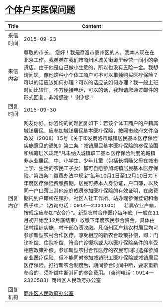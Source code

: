 # [个体户买医保问题](http://www.shangluo.gov.cn/zmhd/ldxxxx.jsp?urltype=leadermail.LeaderMailContentUrl&wbtreeid=1112&leadermailid=3362)

| Title |                                                                                                                                                                                                                                                                                                          Content                                                                                                                                                                                                                                                                                                           |
|:-----:|----------------------------------------------------------------------------------------------------------------------------------------------------------------------------------------------------------------------------------------------------------------------------------------------------------------------------------------------------------------------------------------------------------------------------------------------------------------------------------------------------------------------------------------------------------------------------------------------------------------------------|
| 来信时间  | 2015-09-23                                                                                                                                                                                                                                                                                                                                                                                                                                                                                                                                                                                                                 |
| 来信内容  | 尊敬的市长， 您好！我是商洛市商州区的人，我本人现在在北京工作。我弟弟在我们市商州区城关街道里经营一间小的杂货店。由于他是自己做小生意的，所以也没有五险一金。我想请问您，像他这种小个体工商户可不可以单独购买医疗保险？可以的话应该如何办理？可以的话应该如何办理？我一般上班时间比较忙，不方便接电话，可以的话，我想请您通过邮件的形式回复。非常感谢！ 谢谢您！                                                                                                                                                                                                                                                                                                                                                                                                                                          |
| 回复时间  | 2015-09-30                                                                                                                                                                                                                                                                                                                                                                                                                                                                                                                                                                                                                 |
| 回复内容  | 网友你好，你咨询的问题回复如下：若该个体工商户的户籍属城镇居民，应参加城镇居民基本医疗保险，按照市政府文件商政发（2008）15号《关于印发商洛市城镇居民基本医疗保险实施意见的通知》第二条：城镇居民基本医疗保险的参保范围和统筹层次规定“凡未纳入城镇职工基本医疗保险制度的城镇非从业居民，中、小学生、少年儿童（包括长期随父母在城市上学、生活的农民工子女）都可自愿参加城镇居民基本医疗保险。”第四条：缴费办法中规定“每年10月1日至12月10日为下年度医疗保险费缴费期，居民可持本人身份证，户口簿，以及同一户口薄上其他家庭成员参加医疗保险的有效证明，在缴费期内到户籍所在镇办，社区人社工作所、站办理参保登记和缴费手续。”（咨询电话：0914—2331160）    若属农业户籍，按规定应参加“农合疗”。新型农村合作医疗每年底（一般在11月初开始至12月底结束）收缴下年度农民参合资金，具体由镇村组织实施，村干部负责收缴。凡商州区户籍农村居民均可参加新型农村合作医疗，享受相应的新农合政策补偿，即：门诊补偿、住院补偿，符合门诊慢病或大病医疗保险条件的享受相应政策补偿。参加新型农村合作医疗的农民可同时选择参加商业医疗保险，但不能同时参加城镇职工医疗保险或城镇居民医疗保险。推行新农合制度后，期间参合时间中断，要求重新参合的，须补缴中断其间的参合费用。（咨询电话：0914—2320583）商州区人民政府办公室 |
| 回复机构  | [商州区人民政府办公室](../../category/agencies/商州区人民政府办公室.md)                                                                                                                                                                                                                                                                                                                                                                                                                                                                                                                                                                        |